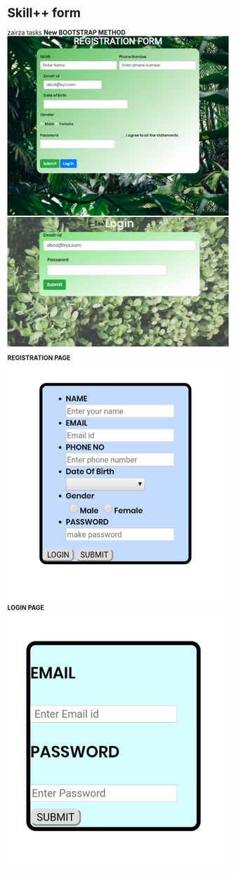 # Skill++ form
 zairza tasks
 **New BOOTSTRAP METHOD**
 ![Task 4 registration pic](https://github.com/sattwik21/Skill---form/blob/master/registrationbootstrap.jpeg?raw=true)
 ![Task 4 registration pic](https://github.com/sattwik21/Skill---form/blob/master/loginbootstrap.jpeg?raw=true)
 
 
 
 **REGISTRATION PAGE**
 ![Task 2 registration pic](https://github.com/sattwik21/Skill---form/blob/master/WhatsApp%20Image%202020-06-03%20at%2010.01.28.jpeg)
**LOGIN PAGE**
![Task 2 login  pic](https://github.com/sattwik21/Skill---form/blob/master/WhatsApp%20Image%202020-06-03%20at%2010.01.28%20(1).jpeg)
